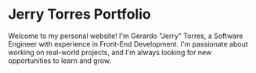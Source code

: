 # Jerry Torres Portfolio

Welcome to my personal website! I'm Gerardo "Jerry" Torres, a Software Engineer with experience in Front-End Development. I'm passionate about working on real-world projects, and I'm always looking for new opportunities to learn and grow.
